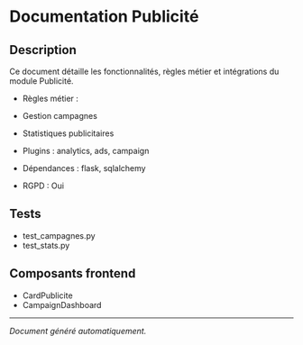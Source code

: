 # Documentation Publicité

## Description
Ce document détaille les fonctionnalités, règles métier et intégrations du module Publicité.

- Règles métier :
- Gestion campagnes
- Statistiques publicitaires


- Plugins : analytics, ads, campaign
- Dépendances : flask, sqlalchemy
- RGPD : Oui

## Tests
- test_campagnes.py
- test_stats.py


## Composants frontend
- CardPublicite
- CampaignDashboard


---
*Document généré automatiquement.*